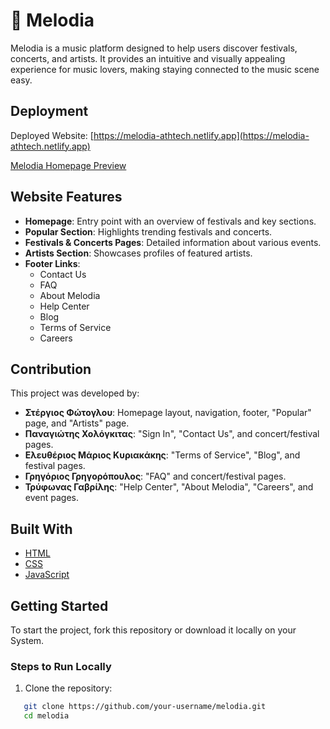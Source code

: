 # 🎵 Melodia  

Melodia is a music platform designed to help users discover festivals, concerts, and artists. It provides an intuitive and visually appealing experience for music lovers, making staying connected to the music scene easy.  

## Deployment  

Deployed Website: [https://melodia-athtech.netlify.app](https://melodia-athtech.netlify.app)  

[Melodia Homepage Preview](/images/melodia-preview.png)



## Website Features

- **Homepage**: Entry point with an overview of festivals and key sections.  
- **Popular Section**: Highlights trending festivals and concerts.  
- **Festivals & Concerts Pages**: Detailed information about various events.  
- **Artists Section**: Showcases profiles of featured artists.  
- **Footer Links**:  
  - Contact Us  
  - FAQ  
  - About Melodia  
  - Help Center  
  - Blog  
  - Terms of Service  
  - Careers  

## Contribution  

This project was developed by:  

- **Στέργιος Φώτογλου**: Homepage layout, navigation, footer, "Popular" page, and "Artists" page.  
- **Παναγιώτης Χολόγκιτας**: "Sign In", "Contact Us", and concert/festival pages.  
- **Ελευθέριος Μάριος Κυριακάκης**: "Terms of Service", "Blog", and festival pages.  
- **Γρηγόριος Γρηγορόπουλος**: "FAQ" and concert/festival pages.  
- **Τρύφωνας Γαβρίλης**: "Help Center", "About Melodia", "Careers", and event pages.  


## Built With  

- [HTML](https://developer.mozilla.org/en-US/docs/Web/HTML)  
- [CSS](https://developer.mozilla.org/en-US/docs/Web/CSS)  
- [JavaScript](https://developer.mozilla.org/en-US/docs/Web/JavaScript)  

## Getting Started  

To start the project, fork this repository or download it locally on your System.

### Steps to Run Locally  

1. Clone the repository:  
```sh
   git clone https://github.com/your-username/melodia.git  
   cd melodia
```
